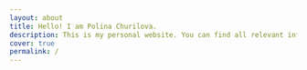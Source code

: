 ```yaml
---
layout: about
title: Hello! I am Polina Churilova.
description: This is my personal website. You can find all relevant information about me here as well as links to my social media. Download my CV [here](https://drive.google.com/file/d/1dQGCibyFEbEEYngk-DzH1LpgqdAgZ1v4/view?usp=sharing).
cover: true
permalink: /
---
```


